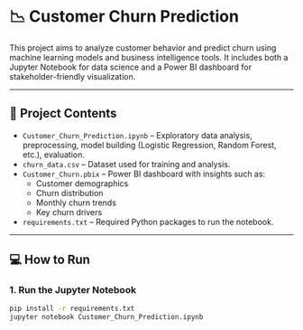 # 📉 Customer Churn Prediction

This project aims to analyze customer behavior and predict churn using machine learning models and business intelligence tools. It includes both a Jupyter Notebook for data science and a Power BI dashboard for stakeholder-friendly visualization.

---

## 📁 Project Contents

- `Customer_Churn_Prediction.ipynb` – Exploratory data analysis, preprocessing, model building (Logistic Regression, Random Forest, etc.), evaluation.
- `churn_data.csv` – Dataset used for training and analysis.
- `Customer_Churn.pbix` – Power BI dashboard with insights such as:
  - Customer demographics
  - Churn distribution
  - Monthly churn trends
  - Key churn drivers
- `requirements.txt` – Required Python packages to run the notebook.

---

## 💻 How to Run

### 1. Run the Jupyter Notebook
```bash
pip install -r requirements.txt
jupyter notebook Customer_Churn_Prediction.ipynb
